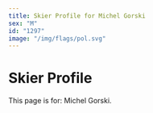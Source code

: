 ```yaml
---
title: Skier Profile for Michel Gorski
sex: "M"
id: "1297"
image: "/img/flags/pol.svg" 
---
```


# Skier Profile

This page is for: Michel Gorski.
    